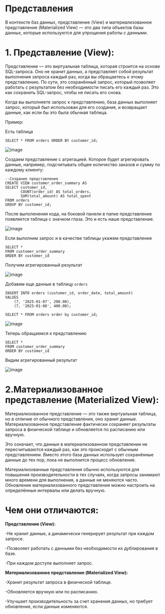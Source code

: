 # **Представления**

В контексте баз данных, представление (View) и материализованное представление (Materialized View) — это два типа объектов базы данных, которые используются для упрощения работы с данными. 

# **1. Представление (View):**

Представление — это виртуальная таблица, которая строится на основе SQL-запроса. Оно не хранит данных, а представляет собой результат выполнения запроса каждый раз, когда вы обращаетесь к этому представлению. 
По сути, это сохранённый запрос, который позволяет работать с результатом без необходимости писать его каждый раз. Это как сохранить SQL-запрос, чтобы не писать его снова.

Когда вы выполняете запрос к представлению, база данных выполняет запрос, который был использован для его создания, и возвращает данные, как если бы это была обычная таблица.

Пример:

Есть таблица

```
SELECT * FROM orders ORDER BY customer_id;
```

![image](https://github.com/user-attachments/assets/359b3167-8824-4ed9-8f1d-e8442b2838bb)

Создаем представление с агрегацией.
Которое будет агрегировать данные, например, подсчитывать общее количество заказов и сумму по каждому клиенту:

```
--Создание представления
CREATE VIEW customer_order_summary AS
SELECT customer_id, 
       COUNT(order_id) AS total_orders, 
       SUM(total_amount) AS total_spent
FROM orders
GROUP BY customer_id;
```

После выполенения кода, на боковой панели в папке представление появляется таблица с значком глаза. Это и есть наше представление.

![image](https://github.com/user-attachments/assets/266e21fd-4f22-4044-8004-b754dd6f3841)

Если выполним запрос и в качестве таблицы укажем представление

```
SELECT *
FROM customer_order_summary
ORDER BY customer_id
```

Получим агрегированный результат

![image](https://github.com/user-attachments/assets/1525683b-4ab4-4e27-9c1e-0529de74a761)

Добавим еще данные в таблицу `orders`

```
INSERT INTO orders (customer_id, order_date, total_amount)
VALUES
    (7, '2025-01-07', 200.00),
    (7, '2025-01-08', 400.00);
```

```
SELECT * FROM orders order by customer_id;
```

![image](https://github.com/user-attachments/assets/8044295f-d5c6-4cd6-bd06-64661a8f6635)

Теперь обращаемся к представлению

```
SELECT *
FROM customer_order_summary
ORDER BY customer_id
```

Видим агрегированный результат

![image](https://github.com/user-attachments/assets/a3ada027-184e-4e6e-a79b-5dfa967b1a08)

# **2.Материализованное представление (Materialized View):**

Материализованное представление — это также виртуальная таблица, но в отличие от обычного представления, оно хранит данные. 
Материализованное представление фактически сохраняет результаты запроса в физической таблице и обновляется по расписанию или вручную.

Это означает, что данные в материализованном представлении не пересчитываются каждый раз, как это происходит с обычным представлением. Вместо этого база данных использует сохранённые данные до тех пор, пока не выполнится процесс обновления.

Материализованные представления обычно используются для повышения производительности в тех случаях, когда запросы занимают много времени для выполнения, а данные не меняются часто. Обновление материализованного представления можно настроить на определённые интервалы или делать вручную.

# **Чем они отличаются:**

**Представление (View):**

-Не хранит данные, а динамически генерирует результат при каждом запросе.

-Позволяет работать с данными без необходимости их дублирования в базе.

-При каждом доступе выполняет запрос.

**Материализованное представление (Materialized View):**

-Хранит результат запроса в физической таблице.

-Обновляется вручную или по расписанию.

-Улучшает производительность за счет хранения данных, но требует обновления, если данные изменяются.




